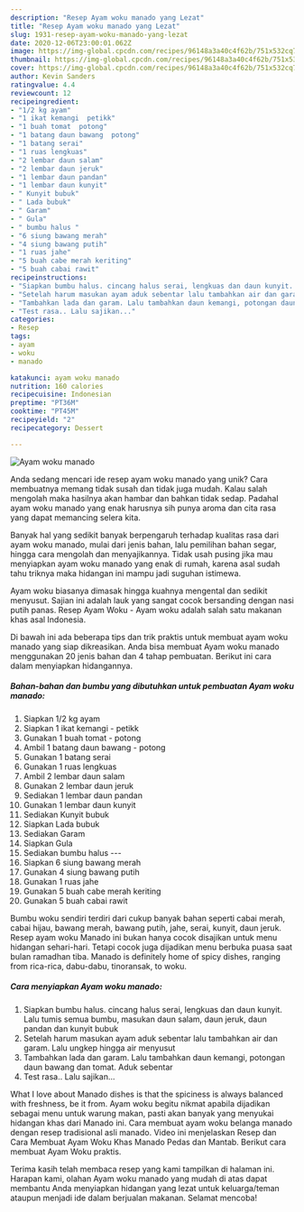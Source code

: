 ```yaml
---
description: "Resep Ayam woku manado yang Lezat"
title: "Resep Ayam woku manado yang Lezat"
slug: 1931-resep-ayam-woku-manado-yang-lezat
date: 2020-12-06T23:00:01.062Z
image: https://img-global.cpcdn.com/recipes/96148a3a40c4f62b/751x532cq70/ayam-woku-manado-foto-resep-utama.jpg
thumbnail: https://img-global.cpcdn.com/recipes/96148a3a40c4f62b/751x532cq70/ayam-woku-manado-foto-resep-utama.jpg
cover: https://img-global.cpcdn.com/recipes/96148a3a40c4f62b/751x532cq70/ayam-woku-manado-foto-resep-utama.jpg
author: Kevin Sanders
ratingvalue: 4.4
reviewcount: 12
recipeingredient:
- "1/2 kg ayam"
- "1 ikat kemangi  petikk"
- "1 buah tomat  potong"
- "1 batang daun bawang  potong"
- "1 batang serai"
- "1 ruas lengkuas"
- "2 lembar daun salam"
- "2 lembar daun jeruk"
- "1 lembar daun pandan"
- "1 lembar daun kunyit"
- " Kunyit bubuk"
- " Lada bubuk"
- " Garam"
- " Gula"
- " bumbu halus "
- "6 siung bawang merah"
- "4 siung bawang putih"
- "1 ruas jahe"
- "5 buah cabe merah keriting"
- "5 buah cabai rawit"
recipeinstructions:
- "Siapkan bumbu halus. cincang halus serai, lengkuas dan daun kunyit. Lalu tumis semua bumbu, masukan daun salam, daun jeruk, daun pandan dan kunyit bubuk"
- "Setelah harum masukan ayam aduk sebentar lalu tambahkan air dan garam. Lalu ungkep hingga air menyusut"
- "Tambahkan lada dan garam. Lalu tambahkan daun kemangi, potongan daun bawang dan tomat. Aduk sebentar"
- "Test rasa.. Lalu sajikan..."
categories:
- Resep
tags:
- ayam
- woku
- manado

katakunci: ayam woku manado 
nutrition: 160 calories
recipecuisine: Indonesian
preptime: "PT36M"
cooktime: "PT45M"
recipeyield: "2"
recipecategory: Dessert

---
```



![Ayam woku manado](https://img-global.cpcdn.com/recipes/96148a3a40c4f62b/751x532cq70/ayam-woku-manado-foto-resep-utama.jpg)

Anda sedang mencari ide resep ayam woku manado yang unik? Cara membuatnya memang tidak susah dan tidak juga mudah. Kalau salah mengolah maka hasilnya akan hambar dan bahkan tidak sedap. Padahal ayam woku manado yang enak harusnya sih punya aroma dan cita rasa yang dapat memancing selera kita.

Banyak hal yang sedikit banyak berpengaruh terhadap kualitas rasa dari ayam woku manado, mulai dari jenis bahan, lalu pemilihan bahan segar, hingga cara mengolah dan menyajikannya. Tidak usah pusing jika mau menyiapkan ayam woku manado yang enak di rumah, karena asal sudah tahu triknya maka hidangan ini mampu jadi suguhan istimewa.

Ayam woku biasanya dimasak hingga kuahnya mengental dan sedikit menyusut. Sajian ini adalah lauk yang sangat cocok bersanding dengan nasi putih panas. Resep Ayam Woku - Ayam woku adalah salah satu makanan khas asal Indonesia.


Di bawah ini ada beberapa tips dan trik praktis untuk membuat ayam woku manado yang siap dikreasikan. Anda bisa membuat Ayam woku manado menggunakan 20 jenis bahan dan 4 tahap pembuatan. Berikut ini cara dalam menyiapkan hidangannya.

<!--inarticleads1-->

##### Bahan-bahan dan bumbu yang dibutuhkan untuk pembuatan Ayam woku manado:

1. Siapkan 1/2 kg ayam
1. Siapkan 1 ikat kemangi - petikk
1. Gunakan 1 buah tomat - potong
1. Ambil 1 batang daun bawang - potong
1. Gunakan 1 batang serai
1. Gunakan 1 ruas lengkuas
1. Ambil 2 lembar daun salam
1. Gunakan 2 lembar daun jeruk
1. Sediakan 1 lembar daun pandan
1. Gunakan 1 lembar daun kunyit
1. Sediakan  Kunyit bubuk
1. Siapkan  Lada bubuk
1. Sediakan  Garam
1. Siapkan  Gula
1. Sediakan  bumbu halus ---
1. Siapkan 6 siung bawang merah
1. Gunakan 4 siung bawang putih
1. Gunakan 1 ruas jahe
1. Gunakan 5 buah cabe merah keriting
1. Gunakan 5 buah cabai rawit


Bumbu woku sendiri terdiri dari cukup banyak bahan seperti cabai merah, cabai hijau, bawang merah, bawang putih, jahe, serai, kunyit, daun jeruk. Resep ayam woku Manado ini bukan hanya cocok disajikan untuk menu hidangan sehari-hari. Tetapi cocok juga dijadikan menu berbuka puasa saat bulan ramadhan tiba. Manado is definitely home of spicy dishes, ranging from rica-rica, dabu-dabu, tinoransak, to woku. 

<!--inarticleads2-->

##### Cara menyiapkan Ayam woku manado:

1. Siapkan bumbu halus. cincang halus serai, lengkuas dan daun kunyit. Lalu tumis semua bumbu, masukan daun salam, daun jeruk, daun pandan dan kunyit bubuk
1. Setelah harum masukan ayam aduk sebentar lalu tambahkan air dan garam. Lalu ungkep hingga air menyusut
1. Tambahkan lada dan garam. Lalu tambahkan daun kemangi, potongan daun bawang dan tomat. Aduk sebentar
1. Test rasa.. Lalu sajikan...


What I love about Manado dishes is that the spiciness is always balanced with freshness, be it from. Ayam woku begitu nikmat apabila dijadikan sebagai menu untuk warung makan, pasti akan banyak yang menyukai hidangan khas dari Manado ini. Cara membuat ayam woku belanga manado dengan resep tradisional asli manado. Video ini menjelaskan Resep dan Cara Membuat Ayam Woku Khas Manado Pedas dan Mantab. Berikut cara membuat Ayam Woku praktis. 

Terima kasih telah membaca resep yang kami tampilkan di halaman ini. Harapan kami, olahan Ayam woku manado yang mudah di atas dapat membantu Anda menyiapkan hidangan yang lezat untuk keluarga/teman ataupun menjadi ide dalam berjualan makanan. Selamat mencoba!
